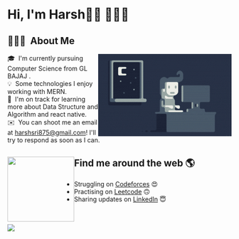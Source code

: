 # Hi, I'm Harsh👋🏾 👨🏾‍💻


## 👨🏻‍💻 &nbsp;About Me

<img alt="Night Coding" src="https://raw.githubusercontent.com/AVS1508/AVS1508/master/assets/Night-Coding.gif" align="right"/>

🎓 &nbsp;I'm currently pursuing Computer Science from GL BAJAJ .\
💡 &nbsp;Some technologies I enjoy working with MERN.\
🌱 &nbsp;I'm on track for learning more about Data Structure and Algorithm and react native.\
✉️ &nbsp;You can shoot me an email at harshsri875@gmail.com! I'll try to respond as soon as I can.



## Find me around the web 🌎 <a href="https://www.linkedin.com/in/harsh-srivastava-a03747166/"><img align="left" width="150" height="146" src="https://cdn.dribbble.com/users/1876781/screenshots/6169542/web_character.gif?raw=true"></a>
- Struggling on <a href="https://codeforces.com/profile/harshsri2807/">Codeforces</a> 😍
- Practising on <a href="https://leetcode.com/harshsri28/">Leetcode</a> 🙃
- Sharing updates on <a href="https://www.linkedin.com/in/harsh-srivastava-a03747166/">LinkedIn</a> 😇
</br>
</br>
<img src="https://github-readme-stats.vercel.app/api?username=harshsri28&&show_icons=true&title_color=ffffff&icon_color=bb2acf&text_color=daf7dc&bg_color=151515"/>
